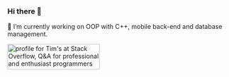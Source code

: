 ### Hi there 👋
🔭 I’m currently working on OOP with C++, mobile back-end and database management.

<a href="https://stackoverflow.com/users/16002501/tims"><img src="https://stackoverflow.com/users/flair/16002501.png" width="208" height="58" alt="profile for Tim&#39;s at Stack Overflow, Q&amp;A for professional and enthusiast programmers" title="profile for Tim&#39;s at Stack Overflow, Q&amp;A for professional and enthusiast programmers"></a>


<!--
**Timsword/Timsword** is a ✨ _special_ ✨ repository because its `README.md` (this file) appears on your GitHub profile.

Here are some ideas to get you started:

- 🔭 I’m currently working on ...
- 🌱 I’m currently learning ...
- 👯 I’m looking to collaborate on ...
- 🤔 I’m looking for help with ...
- 💬 Ask me about ...
- 📫 How to reach me: ...
- 😄 Pronouns: ...
- ⚡ Fun fact: ...
-->
